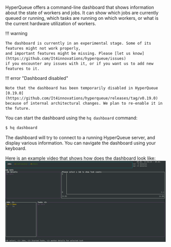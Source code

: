 HyperQueue offers a command-line dashboard that shows information about the state of workers and jobs. It can show
which jobs are currently queued or running, which tasks are running on which workers, or what is the current hardware
utilization of workers.

!!! warning

    The dashboard is currently in an experimental stage. Some of its features might not work properly,
    and important features might be missing. Please [let us know](https://github.com/It4innovations/hyperqueue/issues)
    if you encounter any issues with it, or if you want us to add new features to it.

!!! error "Dashboard disabled"

    Note that the dashboard has been temporarily disabled in HyperQueue [0.19.0](https://github.com/It4innovations/hyperqueue/releases/tag/v0.19.0) because of internal architectural changes. We plan to re-enable it in the future.

You can start the dashboard using the `hq dashboard` command:
```bash
$ hq dashboard
```
The dashboard will try to connect to a running HyperQueue server, and display various information. You can navigate
the dashboard using your keyboard.

Here is an example video that shows how does the dashboard look like:
![](../imgs/dashboard.gif)
